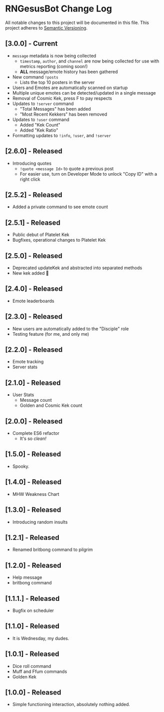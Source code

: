 # RNGesusBot Change Log
All notable changes to this project will be documented in this file.
This project adheres to [Semantic Versioning](http://semver.org/).

## [3.0.0] - Current
- `message` metadata is now being collected
   - `timestamp`, `author`, and `channel` are now being collected for
   use with metrics reporting (coming soon!)
   - **ALL** message/emote history has been gathered
- New command `!posts`
   - Lists the top 10 posters in the server
- Users and Emotes are automatically scanned on startup
- Multiple unique emotes can be detected/updated in a single message
- Removal of Cosmic Kek, press F to pay respects
- Updates to `!server` command
   - "Total Messages" has been added
   - "Most Recent Kekkers" has been removed
- Updates to `!user` command
   - Added "Kek Count"
   - Added "Kek Ratio"
- Formatting updates to `!info`, `!user`, and `!server`

## [2.6.0] - Released
- Introducing quotes
   - `!quote <message Id>` to quote a previous post
   - For easier use, turn on Developer Mode to unlock "Copy ID" with a right click

## [2.5.2] - Released
- Added a private command to see emote count

## [2.5.1] - Released
- Public debut of Platelet Kek
- Bugfixes, operational changes to Platelet Kek

## [2.5.0] - Released
- Deprecated updateKek and abstracted into separated methods
- New kek added :eyes:

## [2.4.0] - Released
- Emote leaderboards

## [2.3.0] - Released
- New users are automatically added to the "Disciple" role
- Testing feature (for me, and only me)

## [2.2.0] - Released
- Emote tracking
- Server stats

## [2.1.0] - Released
- User Stats
   - Message count
   - Golden and Cosmic Kek count

## [2.0.0] - Released
- Complete ES6 refactor
   - It's so *clean!*

## [1.5.0] - Released
- Spooky.

## [1.4.0] - Released
- MHW Weakness Chart

## [1.3.0] - Released
- Introducing random insults

## [1.2.1] - Released
- Renamed britbong command to pilgrim

## [1.2.0] - Released
- Help message
- britbong command

## [1.1.1.] - Released
- Bugfix on scheduler

## [1.1.0] - Released
- It is Wednesday, my dudes.

## [1.0.1] - Released
- Dice roll command
- Muff and Ffum commands
- Golden Kek

## [1.0.0] - Released
- Simple functioning interaction, absolutely nothing added.

